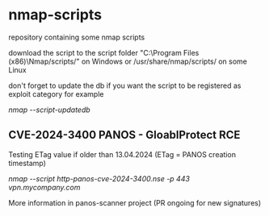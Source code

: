 # nmap-scripts
repository containing some nmap scripts


download the script to the script folder "C:\Program Files (x86)\Nmap/scripts/" on Windows or /usr/share/nmap/scripts/ on some Linux

don't forget to update the db if you want the script to be registered as exploit category for example

_nmap --script-updatedb_

## CVE-2024-3400 PANOS - GloablProtect RCE

Testing ETag value if older than 13.04.2024 (ETag = PANOS creation timestamp)

_nmap --script http-panos-cve-2024-3400.nse -p 443 vpn.mycompany.com_  

More information in panos-scanner project (PR ongoing for new signatures)
